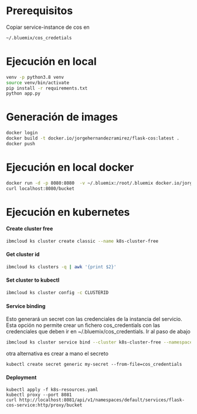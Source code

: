 # Prerequisitos
Copiar service-instance de cos en
```bash
~/.bluemix/cos_credetials
```

# Ejecución en local
```bash
venv -p python3.8 venv
source venv/bin/activate
pip install -r requirements.txt
python app.py
```

# Generación de images
```bash
docker login
docker build -t docker.io/jorgehernandezramirez/flask-cos:latest .
docker push
```

# Ejecución en local docker
```bash
docker run -d -p 8080:8080  -v ~/.bluemix:/root/.bluemix docker.io/jorgehernandezramirez/flask-cos:latest
curl localhost:8080/bucket
```

# Ejecución en kubernetes
#### Create cluster free
```bash
ibmcloud ks cluster create classic --name k8s-cluster-free
```

#### Get cluster id
```bash
ibmcloud ks clusters -q | awk '{print $2}'
```

#### Set cluster to kubectl
```bash
ibmcloud ks cluster config -c CLUSTERID
```

#### Service binding
Esto generará un secret con las credenciales de la instancia del servicio. Esta opción no permite crear un fichero cos_credentials con las credenciales que deben ir en ~/.bluemix/cos_credentials. Ir al paso de abajo
```bash
ibmcloud ks cluster service bind --cluster k8s-cluster-free --namespace default --service svc-jorgehernandezramirez
```

otra alternativa es crear a mano el secreto
```
kubectl create secret generic my-secret --from-file=cos_credentials
```

#### Deployment
```
kubectl apply -f k8s-resources.yaml
kubectl proxy --port 8081
curl http://localhost:8081/api/v1/namespaces/default/services/flask-cos-service:http/proxy/bucket
```